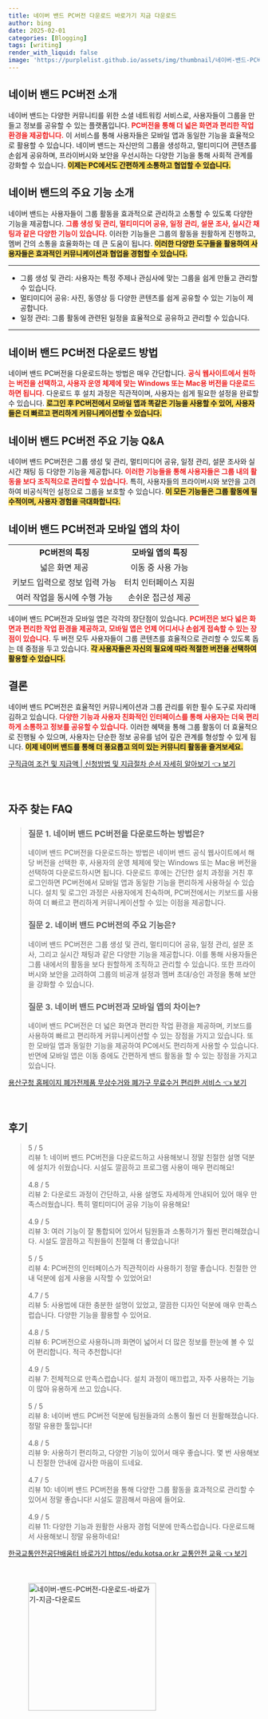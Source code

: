 ```yaml
---
title: 네이버 밴드 PC버전 다운로드 바로가기 지금 다운로드
author: bing
date: 2025-02-01
categories: [Blogging]
tags: [writing]
render_with_liquid: false
image: 'https://purplelist.github.io/assets/img/thumbnail/네이버-밴드-PC버전-다운로드-바로가기-지금-다운로드.webp'
---
```



<h2 id='네이버밴드PC버전소개'>네이버 밴드 PC버전 소개</h2>

<p>네이버 밴드는 다양한 커뮤니티를 위한 소셜 네트워킹 서비스로, 사용자들이 그룹을 만들고 정보를 공유할 수 있는 플랫폼입니다. <b><span style="color: #ee2323;">PC버전을 통해 더 넓은 화면과 편리한 작업 환경을 제공합니다.</span></b> 이 서비스를 통해 사용자들은 모바일 앱과 동일한 기능을 효율적으로 활용할 수 있습니다. 네이버 밴드는 자신만의 그룹을 생성하고, 멀티미디어 콘텐츠를 손쉽게 공유하며, 프라이버시와 보안을 우선시하는 다양한 기능을 통해 사회적 관계를 강화할 수 있습니다. <b><span style="background-color: #ffe066;">이제는 PC에서도 간편하게 소통하고 협업할 수 있습니다.</span></b></p>

<h2 id='주요기능소개'>네이버 밴드의 주요 기능 소개</h2>

<p>네이버 밴드는 사용자들이 그룹 활동을 효과적으로 관리하고 소통할 수 있도록 다양한 기능을 제공합니다. <b><span style="color: #ee2323;">그룹 생성 및 관리, 멀티미디어 공유, 일정 관리, 설문 조사, 실시간 채팅과 같은 다양한 기능이 있습니다.</span></b> 이러한 기능들은 그룹의 활동을 원활하게 진행하고, 멤버 간의 소통을 효율화하는 데 큰 도움이 됩니다. <b><span style="background-color: #ffe066;">이러한 다양한 도구들을 활용하여 사용자들은 효과적인 커뮤니케이션과 협업을 경험할 수 있습니다.</span></b></p>

<hr />

<ul>
    <li>그룹 생성 및 관리: 사용자는 특정 주제나 관심사에 맞는 그룹을 쉽게 만들고 관리할 수 있습니다.</li>
    <li>멀티미디어 공유: 사진, 동영상 등 다양한 콘텐츠를 쉽게 공유할 수 있는 기능이 제공합니다.</li>
    <li>일정 관리: 그룹 활동에 관련된 일정을 효율적으로 공유하고 관리할 수 있습니다.</li>
</ul>

<hr />

<h2 id='다운로드방법'>네이버 밴드 PC버전 다운로드 방법</h2>

<p>네이버 밴드 PC버전을 다운로드하는 방법은 매우 간단합니다. <b><span style="color: #ee2323;">공식 웹사이트에서 원하는 버전을 선택하고, 사용자 운영 체제에 맞는 Windows 또는 Mac용 버전을 다운로드하면 됩니다.</span></b> 다운로드 후 설치 과정은 직관적이며, 사용자는 쉽게 필요한 설정을 완료할 수 있습니다. <b><span style="background-color: #ffe066;">로그인 후 PC버전에서 모바일 앱과 똑같은 기능을 사용할 수 있어, 사용자들은 더 빠르고 편리하게 커뮤니케이션할 수 있습니다.</span></b></p>

<h2 id='주요기능QnA'>네이버 밴드 PC버전 주요 기능 Q&A</h2>

<p>네이버 밴드 PC버전은 그룹 생성 및 관리, 멀티미디어 공유, 일정 관리, 설문 조사와 실시간 채팅 등 다양한 기능을 제공합니다. <b><span style="color: #ee2323;">이러한 기능들을 통해 사용자들은 그룹 내의 활동을 보다 조직적으로 관리할 수 있습니다.</span></b> 특히, 사용자들의 프라이버시와 보안을 고려하여 비공식적인 설정으로 그룹을 보호할 수 있습니다. <b><span style="background-color: #ffe066;">이 모든 기능들은 그룹 활동에 필수적이며, 사용자 경험을 극대화합니다.</span></b></p>

<h2 id='모바일앱과차이'>네이버 밴드 PC버전과 모바일 앱의 차이</h2>

<table>
    <tr>
        <td style="text-align: center; height: 17px;"><b>PC버전의 특징</b></td>
        <td style="text-align: center; height: 17px;"><b>모바일 앱의 특징</b></td>
    </tr>
    <tr>
        <td style="text-align: center; height: 17px;">넓은 화면 제공</td>
        <td style="text-align: center; height: 17px;">이동 중 사용 가능</td>
    </tr>
    <tr>
        <td style="text-align: center; height: 17px;">키보드 입력으로 정보 입력 가능</td>
        <td style="text-align: center; height: 17px;">터치 인터페이스 지원</td>
    </tr>
    <tr>
        <td style="text-align: center; height: 17px;">여러 작업을 동시에 수행 가능</td>
        <td style="text-align: center; height: 17px;">손쉬운 접근성 제공</td>
    </tr>
</table>

<p>네이버 밴드 PC버전과 모바일 앱은 각각의 장단점이 있습니다. <b><span style="color: #ee2323;">PC버전은 보다 넓은 화면과 편리한 작업 환경을 제공하고, 모바일 앱은 언제 어디서나 손쉽게 접속할 수 있는 장점이 있습니다.</span></b> 두 버전 모두 사용자들이 그룹 콘텐츠를 효율적으로 관리할 수 있도록 돕는 데 중점을 두고 있습니다. <b><span style="background-color: #ffe066;">각 사용자들은 자신의 필요에 따라 적절한 버전을 선택하여 활용할 수 있습니다.</span></b></p>

<h2 id='결론'>결론</h2>

<p>네이버 밴드 PC버전은 효율적인 커뮤니케이션과 그룹 관리를 위한 필수 도구로 자리매김하고 있습니다. <b><span style="color: #ee2323;">다양한 기능과 사용자 친화적인 인터페이스를 통해 사용자는 더욱 편리하게 소통하고 정보를 공유할 수 있습니다.</span></b> 이러한 혜택을 통해 그룹 활동이 더 효율적으로 진행될 수 있으며, 사용자는 단순한 정보 공유를 넘어 깊은 관계를 형성할 수 있게 됩니다. <b><span style="background-color: #ffe066;">이제 네이버 밴드를 통해 더 풍요롭고 의미 있는 커뮤니티 활동을 즐겨보세요.</span></b></p>


<p><a class="click-button" title="구직급여 조건 및 지급액 | 신청방법 및 지급절차 순서 자세히 알아보기" href="https://purplelist.github.io/posts/%EA%B5%AC%EC%A7%81%EA%B8%89%EC%97%AC-%EC%A1%B0%EA%B1%B4-%EB%B0%8F-%EC%A7%80%EA%B8%89%EC%95%A1-%EC%8B%A0%EC%B2%AD%EB%B0%A9%EB%B2%95-%EB%B0%8F-%EC%A7%80%EA%B8%89%EC%A0%88%EC%B0%A8-%EC%88%9C%EC%84%9C-%EC%9E%90%EC%84%B8%ED%9E%88-%EC%95%8C%EC%95%84%EB%B3%B4%EA%B8%B0/" rel="dofollow">구직급여 조건 및 지급액 | 신청방법 및 지급절차 순서 자세히 알아보기 👈 보기</a></p><br>
<h2 id='자주_찾는_FAQ'>자주 찾는 FAQ</h2>
<div itemscope="" itemtype="https://schema.org/FAQPage"> 
<blockquote> 
<div itemscope="" itemprop="mainEntity" itemtype="https://schema.org/Question"> 
<h3 itemprop="name">질문 1. 네이버 밴드 PC버전을 다운로드하는 방법은?</h3> 
<div itemscope="" itemprop="acceptedAnswer" itemtype="https://schema.org/Answer"> 
<span itemprop="text"> 
<p>네이버 밴드 PC버전을 다운로드하는 방법은 네이버 밴드 공식 웹사이트에서 해당 버전을 선택한 후, 사용자의 운영 체제에 맞는 Windows 또는 Mac용 버전을 선택하여 다운로드하시면 됩니다. 다운로드 후에는 간단한 설치 과정을 거친 후 로그인하면 PC버전에서 모바일 앱과 동일한 기능을 편리하게 사용하실 수 있습니다. 설치 및 로그인 과정은 사용자에게 친숙하며, PC버전에서는 키보드를 사용하여 더 빠르고 편리하게 커뮤니케이션할 수 있는 이점을 제공합니다.</p> 
</span> 
</div> 
</div> 

<div itemscope="" itemprop="mainEntity" itemtype="https://schema.org/Question"> 
<h3 itemprop="name">질문 2. 네이버 밴드 PC버전의 주요 기능은?</h3> 
<div itemscope="" itemprop="acceptedAnswer" itemtype="https://schema.org/Answer"> 
<span itemprop="text"> 
<p>네이버 밴드 PC버전은 그룹 생성 및 관리, 멀티미디어 공유, 일정 관리, 설문 조사, 그리고 실시간 채팅과 같은 다양한 기능을 제공합니다. 이를 통해 사용자들은 그룹 내에서의 활동을 보다 원할하게 조직하고 관리할 수 있습니다. 또한 프라이버시와 보안을 고려하여 그룹의 비공개 설정과 멤버 초대/승인 과정을 통해 보안을 강화할 수 있습니다.</p> 
</span> 
</div> 
</div> 

<div itemscope="" itemprop="mainEntity" itemtype="https://schema.org/Question"> 
<h3 itemprop="name">질문 3. 네이버 밴드 PC버전과 모바일 앱의 차이는?</h3> 
<div itemscope="" itemprop="acceptedAnswer" itemtype="https://schema.org/Answer"> 
<span itemprop="text"> 
<p>네이버 밴드 PC버전은 더 넓은 화면과 편리한 작업 환경을 제공하며, 키보드를 사용하여 빠르고 편리하게 커뮤니케이션할 수 있는 장점을 가지고 있습니다. 또한 모바일 앱과 동일한 기능을 제공하여 PC에서도 편리하게 사용할 수 있습니다. 반면에 모바일 앱은 이동 중에도 간편하게 밴드 활동을 할 수 있는 장점을 가지고 있습니다.</p> 
</span> 
</div> 
</div> 

</blockquote> 
</div>
<p><a class="click-button" title="용산구청 홈페이지 폐가전제품 무상수거와 폐가구 무료수거 편리한 서비스" href="https://purplelist.github.io/posts/%EC%9A%A9%EC%82%B0%EA%B5%AC%EC%B2%AD-%ED%99%88%ED%8E%98%EC%9D%B4%EC%A7%80-%ED%8F%90%EA%B0%80%EC%A0%84%EC%A0%9C%ED%92%88-%EB%AC%B4%EC%83%81%EC%88%98%EA%B1%B0%EC%99%80-%ED%8F%90%EA%B0%80%EA%B5%AC-%EB%AC%B4%EB%A3%8C%EC%88%98%EA%B1%B0-%ED%8E%B8%EB%A6%AC%ED%95%9C-%EC%84%9C%EB%B9%84%EC%8A%A4/" rel="dofollow">용산구청 홈페이지 폐가전제품 무상수거와 폐가구 무료수거 편리한 서비스 👈 보기</a></p><br>
<h2 id='후기'>후기</h2>
<div itemscope itemtype="https://schema.org/Product">
  <blockquote>
  <div itemprop="review" itemscope itemtype="https://schema.org/Review">
      <div itemprop="reviewRating" itemscope itemtype="https://schema.org/Rating"> <span itemprop="ratingValue">5</span> / <span itemprop="bestRating">5</span> </div>
      <span itemprop="reviewBody">리뷰 1: 네이버 밴드 PC버전을 다운로드하고 사용해보니 정말 친절한 설명 덕분에 설치가 쉬웠습니다. 시설도 깔끔하고 프로그램 사용이 매우 편리해요!</span>
  </div>
  <br>
  <div itemprop="review" itemscope itemtype="https://schema.org/Review">
      <div itemprop="reviewRating" itemscope itemtype="https://schema.org/Rating"> <span itemprop="ratingValue">4.8</span> / <span itemprop="bestRating">5</span> </div>
      <span itemprop="reviewBody">리뷰 2: 다운로드 과정이 간단하고, 사용 설명도 자세하게 안내되어 있어 매우 만족스러웠습니다. 특히 멀티미디어 공유 기능이 유용해요!</span>
  </div>
  <br>
  <div itemprop="review" itemscope itemtype="https://schema.org/Review">
      <div itemprop="reviewRating" itemscope itemtype="https://schema.org/Rating"> <span itemprop="ratingValue">4.9</span> / <span itemprop="bestRating">5</span> </div>
      <span itemprop="reviewBody">리뷰 3: 여러 기능이 잘 통합되어 있어서 팀원들과 소통하기가 훨씬 편리해졌습니다. 시설도 깔끔하고 직원들이 친절해 더 좋았습니다!</span>
  </div>
  <br>
  <div itemprop="review" itemscope itemtype="https://schema.org/Review">
      <div itemprop="reviewRating" itemscope itemtype="https://schema.org/Rating"> <span itemprop="ratingValue">5</span> / <span itemprop="bestRating">5</span> </div>
      <span itemprop="reviewBody">리뷰 4: PC버전의 인터페이스가 직관적이라 사용하기 정말 좋습니다. 친절한 안내 덕분에 쉽게 사용을 시작할 수 있었어요!</span>
  </div>
  <br>
  <div itemprop="review" itemscope itemtype="https://schema.org/Review">
      <div itemprop="reviewRating" itemscope itemtype="https://schema.org/Rating"> <span itemprop="ratingValue">4.7</span> / <span itemprop="bestRating">5</span> </div>
      <span itemprop="reviewBody">리뷰 5: 사용법에 대한 충분한 설명이 있었고, 깔끔한 디자인 덕분에 매우 만족스럽습니다. 다양한 기능을 활용할 수 있어요.</span>
  </div>
  <br>
  <div itemprop="review" itemscope itemtype="https://schema.org/Review">
      <div itemprop="reviewRating" itemscope itemtype="https://schema.org/Rating"> <span itemprop="ratingValue">4.8</span> / <span itemprop="bestRating">5</span> </div>
      <span itemprop="reviewBody">리뷰 6: PC버전으로 사용하니까 화면이 넓어서 더 많은 정보를 한눈에 볼 수 있어 편리합니다. 적극 추천합니다!</span>
  </div>
  <br>
  <div itemprop="review" itemscope itemtype="https://schema.org/Review">
      <div itemprop="reviewRating" itemscope itemtype="https://schema.org/Rating"> <span itemprop="ratingValue">4.9</span> / <span itemprop="bestRating">5</span> </div>
      <span itemprop="reviewBody">리뷰 7: 전체적으로 만족스럽습니다. 설치 과정이 매끄럽고, 자주 사용하는 기능이 많아 유용하게 쓰고 있습니다.</span>
  </div>
  <br>
  <div itemprop="review" itemscope itemtype="https://schema.org/Review">
      <div itemprop="reviewRating" itemscope itemtype="https://schema.org/Rating"> <span itemprop="ratingValue">5</span> / <span itemprop="bestRating">5</span> </div>
      <span itemprop="reviewBody">리뷰 8: 네이버 밴드 PC버전 덕분에 팀원들과의 소통이 훨씬 더 원활해졌습니다. 정말 유용한 툴입니다!</span>
  </div>
  <br>
  <div itemprop="review" itemscope itemtype="https://schema.org/Review">
      <div itemprop="reviewRating" itemscope itemtype="https://schema.org/Rating"> <span itemprop="ratingValue">4.8</span> / <span itemprop="bestRating">5</span> </div>
      <span itemprop="reviewBody">리뷰 9: 사용하기 편리하고, 다양한 기능이 있어서 매우 좋습니다. 몇 번 사용해보니 친절한 안내에 감사한 마음이 드네요.</span>
  </div>
  <br>
  <div itemprop="review" itemscope itemtype="https://schema.org/Review">
      <div itemprop="reviewRating" itemscope itemtype="https://schema.org/Rating"> <span itemprop="ratingValue">4.7</span> / <span itemprop="bestRating">5</span> </div>
      <span itemprop="reviewBody">리뷰 10: 네이버 밴드 PC버전을 통해 다양한 그룹 활동을 효과적으로 관리할 수 있어서 정말 좋습니다! 시설도 깔끔해서 마음에 들어요.</span>
  </div>
  <br>
  <div itemprop="review" itemscope itemtype="https://schema.org/Review">
      <div itemprop="reviewRating" itemscope itemtype="https://schema.org/Rating"> <span itemprop="ratingValue">4.9</span> / <span itemprop="bestRating">5</span> </div>
      <span itemprop="reviewBody">리뷰 11: 다양한 기능과 원활한 사용자 경험 덕분에 만족스럽습니다. 다운로드해서 사용해보니 정말 유용하네요!</span>
  </div>
  </blockquote>
</div>
<p><a class="click-button" title="한국교통안전공단배움터 바로가기 https//edu.kotsa.or.kr 교통안전 교육" href="https://purplelist.github.io/posts/%ED%95%9C%EA%B5%AD%EA%B5%90%ED%86%B5%EC%95%88%EC%A0%84%EA%B3%B5%EB%8B%A8%EB%B0%B0%EC%9B%80%ED%84%B0-%EB%B0%94%EB%A1%9C%EA%B0%80%EA%B8%B0-httpsedu.kotsa.or.kr-%EA%B5%90%ED%86%B5%EC%95%88%EC%A0%84-%EA%B5%90%EC%9C%A1/" rel="dofollow">한국교통안전공단배움터 바로가기 https//edu.kotsa.or.kr 교통안전 교육 👈 보기</a></p><br>
<figure class="image"><img src="https://purplelist.github.io/assets/img/thumbnail/네이버-밴드-PC버전-다운로드-바로가기-지금-다운로드.webp" alt="네이버-밴드-PC버전-다운로드-바로가기-지금-다운로드" width="256" height="256"></figure>